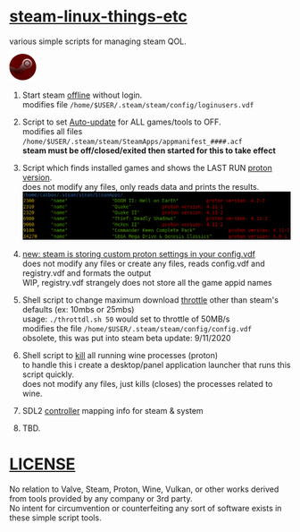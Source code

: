 # [steam-linux-things-etc](https://github.com/arrowgent/steam-linux-things-etc)
various simple scripts for managing steam QOL.

![steam_red](https://github.com/arrowgent/steam-linux-things-etc/blob/master/img_steamred.png) </br>

1) Start steam [offline](https://github.com/arrowgent/steam-linux-things-etc/tree/master/offline) without login. </br>
modifies file `/home/$USER/.steam/steam/config/loginusers.vdf`

2) Script to set [Auto-update](https://github.com/arrowgent/steam-linux-things-etc/tree/master/noupdate) for ALL games/tools to OFF. </br>
modifies all files `/home/$USER/.steam/steam/SteamApps/appmanifest_####.acf` </br>
**steam must be off/closed/exited then started for this to take effect**

3) Script which finds installed games and shows the LAST RUN [proton version](https://github.com/arrowgent/steam-linux-things-etc/tree/master/protonlist). </br>
does not modify any files, only reads data and prints the results.
![protonlist](https://github.com/arrowgent/steam-linux-things-etc/blob/master/protonlist/img_protonlist.png) </br>

4) [new: steam is storing custom proton settings in your config.vdf](https://github.com/arrowgent/steam-linux-things-etc/blob/master/protonlist/p2vdf.sh) </br>
does not modify any files or create any files, reads config.vdf and registry.vdf and formats the output </br>
WIP, registry.vdf strangely does not store all the game appid names

5) Shell script to change maximum download [throttle](https://github.com/arrowgent/steam-linux-things-etc/tree/master/throttdl) other than steam's defaults (ex: 10mbs or 25mbs) </br>
usage: `./throttdl.sh 50` would set to throttle of 50MB/s </br>
modifies the file `/home/$USER/.steam/steam/config/config.vdf` </br>
obsolete, this was put into steam beta update: 9/11/2020

6) Shell script to [kill](https://github.com/arrowgent/steam-linux-things-etc/tree/master/winekill) all running wine processes (proton) </br>
to handle this i create a desktop/panel application launcher that runs this script quickly. </br>
does not modify any files, just kills (closes) the processes related to wine.

7) SDL2 [controller](https://github.com/arrowgent/steam-linux-things-etc/tree/master/SDL_controller) mapping info for steam & system

8) TBD.

# [LICENSE](https://github.com/arrowgent/steam-linux-things-etc/LICENSE.md)

No relation to Valve, Steam, Proton, Wine, Vulkan, or other works derived from tools provided by any company or 3rd party. </br>
No intent for circumvention or counterfeiting any sort of software exists in these simple script tools.</br>
